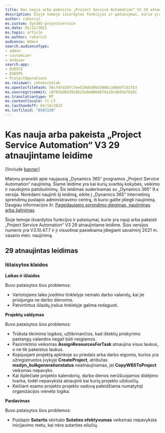 ```yaml
---
title: Kas nauja arba pakeista „Project Service Automation“ V3 29 atnaujintame leidime
description: Šioje temoje išvardytos funkcijos ir pataisymai, kurie yra pasiekiami „Project Service Automation“ V3 29 atnaujintame leidime.
author: ruhercul
ms.custom: dyn365-projectservice
ms.date: 02/22/2021
ms.topic: article
ms.author: ruhercul
audience: Admin
search.audienceType:
- admin
- customizer
- enduser
search.app:
- D365CE
- D365PS
- ProjectOperations
ms.reviewer: johnmichalak
ms.openlocfilehash: 56cf47d207c7ee518d5d4b53866c3d6ddf1d1fb3
ms.sourcegitcommit: c0792bd65d92db25e0e8864879a19c4b93efb10c
ms.translationtype: MT
ms.contentlocale: lt-LT
ms.lasthandoff: 04/14/2022
ms.locfileid: "8587228"
---
```

# <a name="whats-new-or-changed-in-project-service-automation-update-release-29-v3"></a>Kas nauja arba pakeista „Project Service Automation“ V3 29 atnaujintame leidime

[!include [banner](../includes/psa-now-project-operations.md)]

Malonu pranešti apie naujausią „Dynamics 365“ programos „Project Service Automation“ naujinimą. Šiame leidime yra kai kurių svarbių kokybės, veikimo ir naudojimo patobulinimų. Šis leidimas suderinamas su „Dynamics 365“ 9.x versija. Norėdami naujinti šį leidimą, eikite į „Dynamics 365“ internetinių sprendimų puslapio administravimo centrą, iš kurio galite įdiegti naujinimą. Daugiau informacijos žr. [Pageidaujamo sprendimo diegimas, naujinimas arba šalinimas](/power-platform/admin/install-remove-preferred-solution).

Šioje temoje išvardytos funkcijos ir pataisymai, kurie yra nauji arba pakeisti „Project Service Automation“ V3 29 atnaujintame leidime. Šios versijos numeris yra V3.10.47.7 ir ji visuotinai pasiekiama įdiegiant savaiminį 2021 m. vasario mėn. naujinimą.

## <a name="update-release-29"></a>29 atnaujintas leidimas

### <a name="bug-fixes"></a>Ištaisytos klaidos

**Laikas ir išlaidos**

Buvo pataisytos šios problemos:

- Vartotojams laiko įvedimo tinklelyje nemato darbo valandų, kai jie prisijungia ne darbo dienomis.
- Patvirtintus išlaidų įrašus tinklelyje galima redaguoti.

**Projektų valdymas**

Buvo pataisytos šios problemos:

- Trūksta tikrinimo logikos, užtikrinančios, kad išteklių priskyrimo pastangų valandos negali būti neigiamos.
- Pasirinktinis veiksmas **AssignResourcesForTask** atnaujina visus laukus, o ne tik pakeistus laukus.
- Kopijuojant projektą aplinkoje su priedais arba darbo eigomis, kurios yra užregistruotos įvykyje **CreateProject**, atributas **msdyn_bulkgenerationstatus** neatnaujinamas, jei **CopyWBSToProject** veiksmas nepavyks.
- Kai išplečiate projekto kalendorių, darbo dienos nerūšiuojamos didėjimo tvarka, todėl nepavyksta atnaujinti kai kurių projekto užduočių.
- Keičiant esamo projekto projekto vadovą paleidžiama numatytoji organizacijos vieneto logika.

**Pardavimas**

Buvo pataisytos šios problemos:

- Puslapio **Sutartis** skirtuko **Sutaties efektyvumas** veiksmas nepavyksta inicijavimo metu, kai nėra sutarties eilučių.
